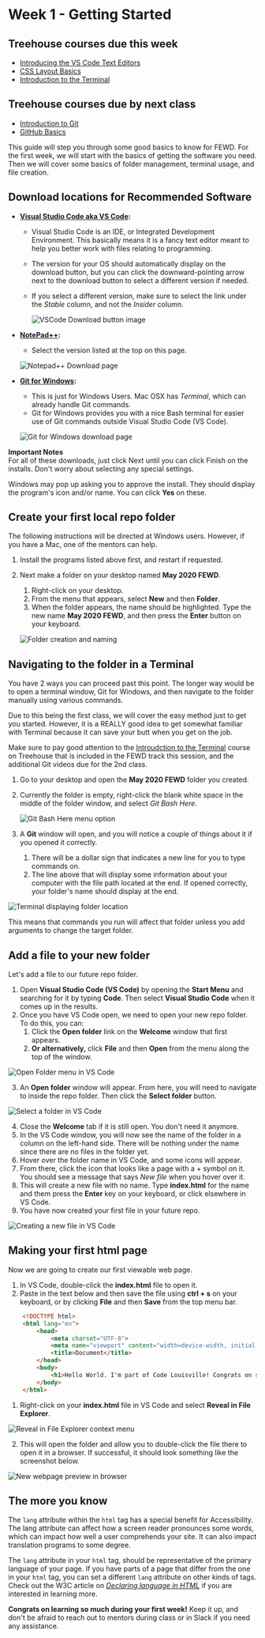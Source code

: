 # Week 1 - Getting Started

## Treehouse courses due this week
- [Introducing the VS Code Text Editors](https://teamtreehouse.com/library/introducing-the-vs-code-text-editor)
- [CSS Layout Basics](https://teamtreehouse.com/library/css-layout-basics)
- [Introduction to the Terminal](https://teamtreehouse.com/library/introduction-to-the-terminal)

## Treehouse courses due by next class
- [Introduction to Git](https://teamtreehouse.com/library/introduction-to-git)
- [GitHub Basics](https://teamtreehouse.com/library/github-basics)

This guide will step you through some good basics to know for FEWD. For the first week, we will start with the basics of getting the software you need. Then we will cover some basics of folder management, terminal usage, and file creation.

## Download locations for Recommended Software
- **[Visual Studio Code aka VS Code](https://code.visualstudio.com/):**
    - Visual Studio Code is an IDE, or Integrated Development Environment. This basically means it is a fancy text editor meant to help you better work with files relating to programming.
    - The version for your OS should automatically display on the download button, but you can click the downward-pointing arrow next to the download button to select a different version if needed.
    - If you select a different version, make sure to select the link under the *Stable* column, and not the *Insider* column.

        ![VSCode Download button image](./fewdImages/vscode-download-button.png)

- **[NotePad++](https://notepad-plus-plus.org/downloads/):** 
    - Select the version listed at the top on this page.

    ![Notepad++ Download page](./fewdImages/Notepad++.png)

- **[Git for Windows](https://gitforwindows.org/):** 
    - This is just for Windows Users. Mac OSX has *Terminal*, which can already handle Git commands.
    - Git for Windows provides you with a nice Bash terminal for easier use of Git commands outside Visual Studio Code (VS Code).
    
    ![Git for Windows download page](./fewdImages/Git4Windows.png)

**Important Notes** </br>
For all of these downloads, just click Next until you can click Finish on the installs. Don't worry about selecting any special settings.

Windows may pop up asking you to approve the install. They should display the program's icon and/or name. You can click **Yes** on these.

## Create your first local repo folder
The following instructions will be directed at Windows users. However, if you have a Mac, one of the mentors can help.
1. Install the programs listed above first, and restart if requested.
2. Next make a folder on your desktop named **May 2020 FEWD**.
   1. Right-click on your desktop.
   2. From the menu that appears, select **New** and then **Folder**.
   3. When the folder appears, the name should be highlighted. Type the new name **May 2020 FEWD**, and then press the **Enter** button on your keyboard.
   
   ![Folder creation and naming](./fewdImages/folder-renaming.png)
   
## Navigating to the folder in a Terminal
You have 2 ways you can proceed past this point. The longer way would be to open a terminal window, Git for Windows, and then navigate to the folder manually using various commands. 

Due to this being the first class, we will cover the easy method just to get you started. However, it is a REALLY good idea to get somewhat familiar with Terminal because it can save your butt when you get on the job. 

Make sure to pay good attention to the [Introudction to the Terminal](https://teamtreehouse.com/library/introduction-to-the-terminal) course on Treehouse that is included in the FEWD track this session, and the additional Git videos due for the 2nd class.

1. Go to your desktop and open the **May 2020 FEWD** folder you created.
2. Currently the folder is empty, right-click the blank white space in the middle of the folder window, and select *Git Bash Here*.
   
   ![Git Bash Here menu option](./fewdImages/GitBashHere.png)

3. A **Git** window will open, and you will notice a couple of things about it if you opened it correctly.
   1. There will be a dollar sign that indicates a new line for you to type commands on.
   2. The line above that will display some information about your computer with the file path located at the end. If opened correctly, your folder's name should display at the end.

 ![Terminal displaying folder location](./fewdImages/GitBashFolderLocation.png)

This means that commands you run will affect that folder unless you add arguments to change the target folder.

## Add a file to your new folder
Let's add a file to our future repo folder.
1. Open **Visual Studio Code (VS Code)** by opening the **Start Menu** and searching for it by typing **Code**. Then select **Visual Studio Code** when it comes up in the results.
2. Once you have VS Code open, we need to open your new repo folder. To do this, you can:
   1. Click the **Open folder** link on the **Welcome** window that first appears.
   2. **Or alternatively,** click **File** and then **Open** from the menu along the top of the window.

 ![Open Folder menu in VS Code](./fewdImages/VSCodeOpenFolder.PNG)

3. An **Open folder** window will appear. From here, you will need to navigate to inside the repo folder. Then click the **Select folder** button.

 ![Select a folder in VS Code](./fewdImages/SelectFolderVSCode.png)

4. Close the **Welcome** tab if it is still open. You don't need it anymore.
5. In the VS Code window, you will now see the name of the folder in a column on the left-hand side. There will be nothing under the name since there are no files in the folder yet.
6. Hover over the folder name in VS Code, and some icons will appear.
7. From there, click the icon that looks like a page with a + symbol on it. You should see a message that says *New file* when you hover over it.
8. This will create a new file with no name. Type **index.html** for the name and them press the **Enter** key on your keyboard, or click elsewhere in VS Code.
9. You have now created your first file in your future repo.

![Creating a new file in VS Code](./fewdImages/CreateNewFile.PNG)

## Making your first html page
Now we are going to create our first viewable web page.
1. In VS Code, double-click the **index.html** file to open it.
2. Paste in the text below and then save the file using **ctrl + s** on your keyboard, or by clicking **File** and then **Save** from the top menu bar.
```html
    <!DOCTYPE html>
    <html lang="en">
        <head>
            <meta charset="UTF-8">
            <meta name="viewport" content="width=device-width, initial-scale=1.0">
            <title>Document</title>
        </head>
        <body>
            <h1>Hello World. I'm part of Code Louisville! Congrats on starting your programming journey!</h1>
        </body>
    </html>
```
1. Right-click on your **index.html** file in VS Code and select **Reveal in File Explorer**.

![Reveal in File Explorer context menu](./fewdImages/reveal-in-file-explorer.PNG)

2. This will open the folder and allow you to double-click the file there to open it in a browser. If successful, it should look something like the screenshot below.

![New webpage preview in browser](./fewdImages/yournewwebpage.png)

## The more you know
The `lang` attribute within the `html` tag has a special benefit for Accessibility. The lang attribute can affect how a screen reader pronounces some words, which can impact how well a user comprehends your site. It can also impact translation programs to some degree. 

The `lang` attribute in your `html` tag, should be representative of the primary language of your page. If you have parts of a page that differ from the one in your `html` tag, you can set a different `lang` attribute on other kinds of tags. Check out the W3C article on *[Declaring language in HTML](https://www.w3.org/International/questions/qa-html-language-declarations)* if you are interested in learning more.

**Congrats on learning so much during your first week!** Keep it up, and don't be afraid to reach out to mentors during class or in Slack if you need any assistance.